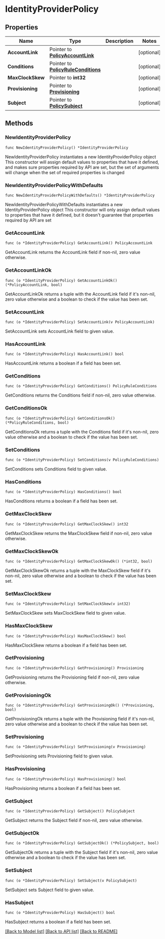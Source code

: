 # IdentityProviderPolicy

## Properties

Name | Type | Description | Notes
------------ | ------------- | ------------- | -------------
**AccountLink** | Pointer to [**PolicyAccountLink**](PolicyAccountLink.md) |  | [optional] 
**Conditions** | Pointer to [**PolicyRuleConditions**](PolicyRuleConditions.md) |  | [optional] 
**MaxClockSkew** | Pointer to **int32** |  | [optional] 
**Provisioning** | Pointer to [**Provisioning**](Provisioning.md) |  | [optional] 
**Subject** | Pointer to [**PolicySubject**](PolicySubject.md) |  | [optional] 

## Methods

### NewIdentityProviderPolicy

`func NewIdentityProviderPolicy() *IdentityProviderPolicy`

NewIdentityProviderPolicy instantiates a new IdentityProviderPolicy object
This constructor will assign default values to properties that have it defined,
and makes sure properties required by API are set, but the set of arguments
will change when the set of required properties is changed

### NewIdentityProviderPolicyWithDefaults

`func NewIdentityProviderPolicyWithDefaults() *IdentityProviderPolicy`

NewIdentityProviderPolicyWithDefaults instantiates a new IdentityProviderPolicy object
This constructor will only assign default values to properties that have it defined,
but it doesn't guarantee that properties required by API are set

### GetAccountLink

`func (o *IdentityProviderPolicy) GetAccountLink() PolicyAccountLink`

GetAccountLink returns the AccountLink field if non-nil, zero value otherwise.

### GetAccountLinkOk

`func (o *IdentityProviderPolicy) GetAccountLinkOk() (*PolicyAccountLink, bool)`

GetAccountLinkOk returns a tuple with the AccountLink field if it's non-nil, zero value otherwise
and a boolean to check if the value has been set.

### SetAccountLink

`func (o *IdentityProviderPolicy) SetAccountLink(v PolicyAccountLink)`

SetAccountLink sets AccountLink field to given value.

### HasAccountLink

`func (o *IdentityProviderPolicy) HasAccountLink() bool`

HasAccountLink returns a boolean if a field has been set.

### GetConditions

`func (o *IdentityProviderPolicy) GetConditions() PolicyRuleConditions`

GetConditions returns the Conditions field if non-nil, zero value otherwise.

### GetConditionsOk

`func (o *IdentityProviderPolicy) GetConditionsOk() (*PolicyRuleConditions, bool)`

GetConditionsOk returns a tuple with the Conditions field if it's non-nil, zero value otherwise
and a boolean to check if the value has been set.

### SetConditions

`func (o *IdentityProviderPolicy) SetConditions(v PolicyRuleConditions)`

SetConditions sets Conditions field to given value.

### HasConditions

`func (o *IdentityProviderPolicy) HasConditions() bool`

HasConditions returns a boolean if a field has been set.

### GetMaxClockSkew

`func (o *IdentityProviderPolicy) GetMaxClockSkew() int32`

GetMaxClockSkew returns the MaxClockSkew field if non-nil, zero value otherwise.

### GetMaxClockSkewOk

`func (o *IdentityProviderPolicy) GetMaxClockSkewOk() (*int32, bool)`

GetMaxClockSkewOk returns a tuple with the MaxClockSkew field if it's non-nil, zero value otherwise
and a boolean to check if the value has been set.

### SetMaxClockSkew

`func (o *IdentityProviderPolicy) SetMaxClockSkew(v int32)`

SetMaxClockSkew sets MaxClockSkew field to given value.

### HasMaxClockSkew

`func (o *IdentityProviderPolicy) HasMaxClockSkew() bool`

HasMaxClockSkew returns a boolean if a field has been set.

### GetProvisioning

`func (o *IdentityProviderPolicy) GetProvisioning() Provisioning`

GetProvisioning returns the Provisioning field if non-nil, zero value otherwise.

### GetProvisioningOk

`func (o *IdentityProviderPolicy) GetProvisioningOk() (*Provisioning, bool)`

GetProvisioningOk returns a tuple with the Provisioning field if it's non-nil, zero value otherwise
and a boolean to check if the value has been set.

### SetProvisioning

`func (o *IdentityProviderPolicy) SetProvisioning(v Provisioning)`

SetProvisioning sets Provisioning field to given value.

### HasProvisioning

`func (o *IdentityProviderPolicy) HasProvisioning() bool`

HasProvisioning returns a boolean if a field has been set.

### GetSubject

`func (o *IdentityProviderPolicy) GetSubject() PolicySubject`

GetSubject returns the Subject field if non-nil, zero value otherwise.

### GetSubjectOk

`func (o *IdentityProviderPolicy) GetSubjectOk() (*PolicySubject, bool)`

GetSubjectOk returns a tuple with the Subject field if it's non-nil, zero value otherwise
and a boolean to check if the value has been set.

### SetSubject

`func (o *IdentityProviderPolicy) SetSubject(v PolicySubject)`

SetSubject sets Subject field to given value.

### HasSubject

`func (o *IdentityProviderPolicy) HasSubject() bool`

HasSubject returns a boolean if a field has been set.


[[Back to Model list]](../README.md#documentation-for-models) [[Back to API list]](../README.md#documentation-for-api-endpoints) [[Back to README]](../README.md)


